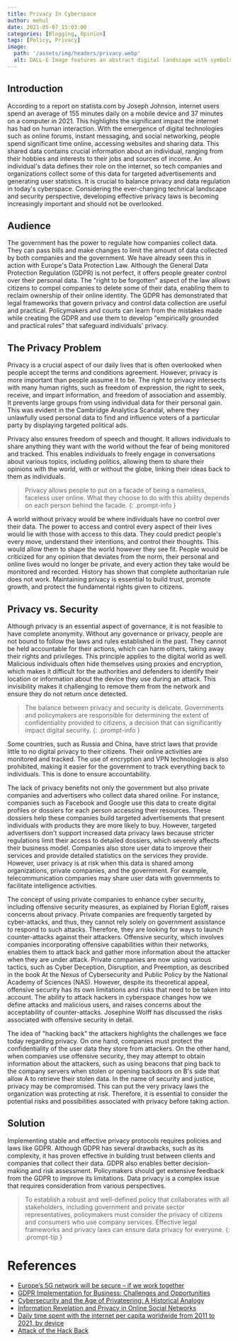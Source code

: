 ```yaml
---
title: Privacy In Cyberspace
author: mehul
date: 2021-05-07 15:03:00
categories: [Blogging, Opinion]
tags: [Policy, Privacy]
image:
  path: '/assets/img/headers/privacy.webp'
  alt: DALL-E Image features an abstract digital landscape with symbols like data streams, a digital lock, and a semi-transparent human face to represent anonymity.
---
```


## Introduction

According to a report on statista.com by Joseph Johnson, internet users spend an average of 155 minutes daily on a mobile device and 37 minutes on a computer in 2021. This highlights the significant impact the internet has had on human interaction. With the emergence of digital technologies such as online forums, instant messaging, and social networking, people spend significant time online, accessing websites and sharing data. This shared data contains crucial information about an individual, ranging from their hobbies and interests to their jobs and sources of income. An individual's data defines their role on the internet, so tech companies and organizations collect some of this data for targeted advertisements and generating user statistics. It is crucial to balance privacy and data regulation in today's cyberspace. Considering the ever-changing technical landscape and security perspective, developing effective privacy laws is becoming increasingly important and should not be overlooked.

## Audience

The government has the power to regulate how companies collect data. They can pass bills and make changes to limit the amount of data collected by both companies and the government. We have already seen this in action with Europe's Data Protection Law. Although the General Data Protection Regulation (GDPR) is not perfect, it offers people greater control over their personal data. The "right to be forgotten" aspect of the law allows citizens to compel companies to delete some of their data, enabling them to reclaim ownership of their online identity. The GDPR has demonstrated that legal frameworks that govern privacy and control data collection are useful and practical. Policymakers and courts can learn from the mistakes made while creating the GDPR and use them to develop "empirically grounded and practical rules" that safeguard individuals' privacy.

## The Privacy Problem

Privacy is a crucial aspect of our daily lives that is often overlooked when people accept the terms and conditions agreement. However, privacy is more important than people assume it to be. The right to privacy intersects with many human rights, such as freedom of expression, the right to seek, receive, and impart information, and freedom of association and assembly. It prevents large groups from using individual data for their personal gain. This was evident in the Cambridge Analytica Scandal, where they unlawfully used personal data to find and influence voters of a particular party by displaying targeted political ads.

Privacy also ensures freedom of speech and thought. It allows individuals to share anything they want with the world without the fear of being monitored and tracked. This enables individuals to freely engage in conversations about various topics, including politics, allowing them to share their opinions with the world, with or without the globe, linking their ideas back to them as individuals.

>  Privacy allows people to put on a facade of being a nameless, faceless user online. What they choose to do with this ability depends on each person behind the facade.
{: .prompt-info }

A world without privacy would be where individuals have no control over their data. The power to access and control every aspect of their lives would lie with those with access to this data. They could predict people's every move, understand their intentions, and control their thoughts. This would allow them to shape the world however they see fit. People would be criticized for any opinion that deviates from the norm, their personal and online lives would no longer be private, and every action they take would be monitored and recorded. History has shown that complete authoritarian rule does not work. Maintaining privacy is essential to build trust, promote growth, and protect the fundamental rights given to citizens.

## Privacy vs. Security

Although privacy is an essential aspect of governance, it is not feasible to have complete anonymity. Without any governance or privacy, people are not bound to follow the laws and rules established in the past. They cannot be held accountable for their actions, which can harm others, taking away their rights and privileges. This principle applies to the digital world as well. Malicious individuals often hide themselves using proxies and encryption, which makes it difficult for the authorities and defenders to identify their location or information about the device they use during an attack. This invisibility makes it challenging to remove them from the network and ensure they do not return once detected.

>  The balance between privacy and security is delicate. Governments and policymakers are responsible for determining the extent of confidentiality provided to citizens, a decision that can significantly impact digital security.
{: .prompt-info }

Some countries, such as Russia and China, have strict laws that provide little to no digital privacy to their citizens. Their online activities are monitored and tracked. The use of encryption and VPN technologies is also prohibited, making it easier for the government to track everything back to individuals. This is done to ensure accountability.

The lack of privacy benefits not only the government but also private companies and advertisers who collect data shared online. For instance, companies such as Facebook and Google use this data to create digital profiles or dossiers for each person accessing their resources. These dossiers help these companies build targeted advertisements that present individuals with products they are more likely to buy. However, targeted advertisers don't support increased data privacy laws because stricter regulations limit their access to detailed dossiers, which severely affects their business model. Companies also store user data to improve their services and provide detailed statistics on the services they provide. However, user privacy is at risk when this data is shared among organizations, private companies, and the government. For example, telecommunication companies may share user data with governments to facilitate intelligence activities.

The concept of using private companies to enhance cyber security, including offensive security measures, as explained by Florian Egloff, raises concerns about privacy. Private companies are frequently targeted by cyber-attacks, and thus, they cannot rely solely on government assistance to respond to such attacks. Therefore, they are looking for ways to launch counter-attacks against their attackers. Offensive security, which involves companies incorporating offensive capabilities within their networks, enables them to attack back and gather more information about the attacker when they are under attack. Private companies are now using various tactics, such as Cyber Deception, Disruption, and Preemption, as described in the book At the Nexus of Cybersecurity and Public Policy by the National Academy of Sciences (NAS). However, despite its theoretical appeal, offensive security has its own limitations and risks that need to be taken into account. The ability to attack hackers in cyberspace changes how we define attacks and malicious users, and raises concerns about the acceptability of counter-attacks. Josephine Wolff has discussed the risks associated with offensive security in detail.

The idea of "hacking back" the attackers highlights the challenges we face today regarding privacy. On one hand, companies must protect the confidentiality of the user data they store from attackers. On the other hand, when companies use offensive security, they may attempt to obtain information about the attackers, such as using beacons that ping back to the company servers when stolen or opening backdoors on B's side that allow A to retrieve their stolen data. In the name of security and justice, privacy may be compromised. This can put the very privacy laws the organization was protecting at risk. Therefore, it is essential to consider the potential risks and possibilities associated with privacy before taking action.

## Solution

Implementing stable and effective privacy protocols requires policies and laws like GDPR. Although GDPR has several drawbacks, such as its complexity, it has proven effective in building trust between clients and companies that collect their data. GDPR also enables better decision-making and risk assessment. Policymakers should get extensive feedback from the GDPR to improve its limitations. Data privacy is a complex issue that requires consideration from various perspectives.

>  To establish a robust and well-defined policy that collaborates with all stakeholders, including government and private sector representatives, policymakers must consider the privacy of citizens and consumers who use company services. Effective legal frameworks and privacy laws can ensure data privacy for everyone.
{: .prompt-tip }

# References

- [Europe’s 5G network will be secure – if we work together](https://www.almendron.com/tribuna/europes-5g-network-will-be-secure-if-we-work-together/)
- [GDPR Implementation for Business: Challenges and Opportunities](https://theappsolutions.com/blog/development/gdpr-challenges-and-benefits/)
- [Cybersecurity and the Age of Privateering: A Historical Analogy](https://www.politics.ox.ac.uk/sites/default/files/2022-03/201503-CTGA-Egloff%20F-cybersecurityandtheageofprivateering.pdf)
- [Information Revelation and Privacy in Online Social Networks](https://www.heinz.cmu.edu/~acquisti/papers/privacy-facebook-gross-acquisti.pdf)
- [Daily time spent with the internet per capita worldwide from 2011 to 2021, by device](https://www.statista.com/statistics/319732/daily-time-spent-online-device/)
- [Attack of the Hack Back](https://slate.com/technology/2017/10/hacking-back-the-worst-idea-in-cybersecurity-rises-again.html)

